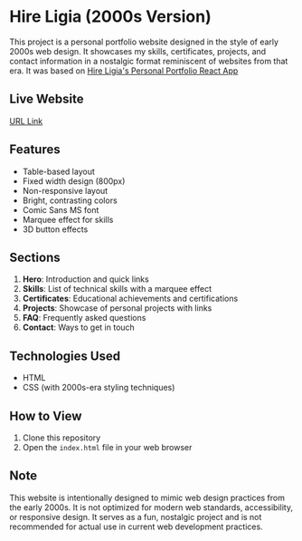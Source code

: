 # Hire Ligia (2000s Version)

This project is a personal portfolio website designed in the style of early 2000s web design. It showcases my skills, certificates, projects, and contact information in a nostalgic format reminiscent of websites from that era. It was based on [Hire Ligia's Personal Portfolio React App](https://hiralinda.github.io/hireligia/)

## Live Website

[URL Link](https://hiralinda.github.io/hireligia-2000s-version/)

## Features

- Table-based layout
- Fixed width design (800px)
- Non-responsive layout
- Bright, contrasting colors
- Comic Sans MS font
- Marquee effect for skills
- 3D button effects

## Sections

1. **Hero**: Introduction and quick links
2. **Skills**: List of technical skills with a marquee effect
3. **Certificates**: Educational achievements and certifications
4. **Projects**: Showcase of personal projects with links
5. **FAQ**: Frequently asked questions
6. **Contact**: Ways to get in touch

## Technologies Used

- HTML
- CSS (with 2000s-era styling techniques)

## How to View

1. Clone this repository
2. Open the `index.html` file in your web browser

## Note

This website is intentionally designed to mimic web design practices from the early 2000s. It is not optimized for modern web standards, accessibility, or responsive design. It serves as a fun, nostalgic project and is not recommended for actual use in current web development practices.
